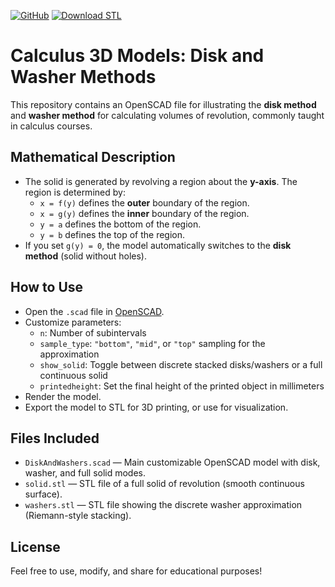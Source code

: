 [![GitHub](https://img.shields.io/badge/OpenSCAD-View%20Source-blue?logo=openscad)](https://github.com/divisbyzero/calculus-disks-and-washers/)
[![Download STL](https://img.shields.io/badge/Download-STL%20Files-orange?logo=3d-printing)](https://github.com/divisbyzero/calculus-disks-and-washers/releases)

# Calculus 3D Models: Disk and Washer Methods

This repository contains an OpenSCAD file for illustrating the **disk method** and **washer method** for calculating volumes of revolution, commonly taught in calculus courses.

## Mathematical Description

- The solid is generated by revolving a region about the **y-axis**. The region is determined by:
  - `x = f(y)` defines the **outer** boundary of the region.
  - `x = g(y)` defines the **inner** boundary of the region.
  - `y = a` defines the bottom of the region.
  - `y = b` defines the top of the region.
- If you set `g(y) = 0`, the model automatically switches to the **disk method** (solid without holes).

## How to Use

- Open the `.scad` file in [OpenSCAD](https://openscad.org/).
- Customize parameters:
  - `n`: Number of subintervals
  - `sample_type`: `"bottom"`, `"mid"`, or `"top"` sampling for the approximation
  - `show_solid`: Toggle between discrete stacked disks/washers or a full continuous solid
  - `printedheight`: Set the final height of the printed object in millimeters
- Render the model.
- Export the model to STL for 3D printing, or use for visualization.

## Files Included

- `DiskAndWashers.scad` — Main customizable OpenSCAD model with disk, washer, and full solid modes.
- `solid.stl` — STL file of a full solid of revolution (smooth continuous surface).
- `washers.stl` — STL file showing the discrete washer approximation (Riemann-style stacking).

## License

Feel free to use, modify, and share for educational purposes!
